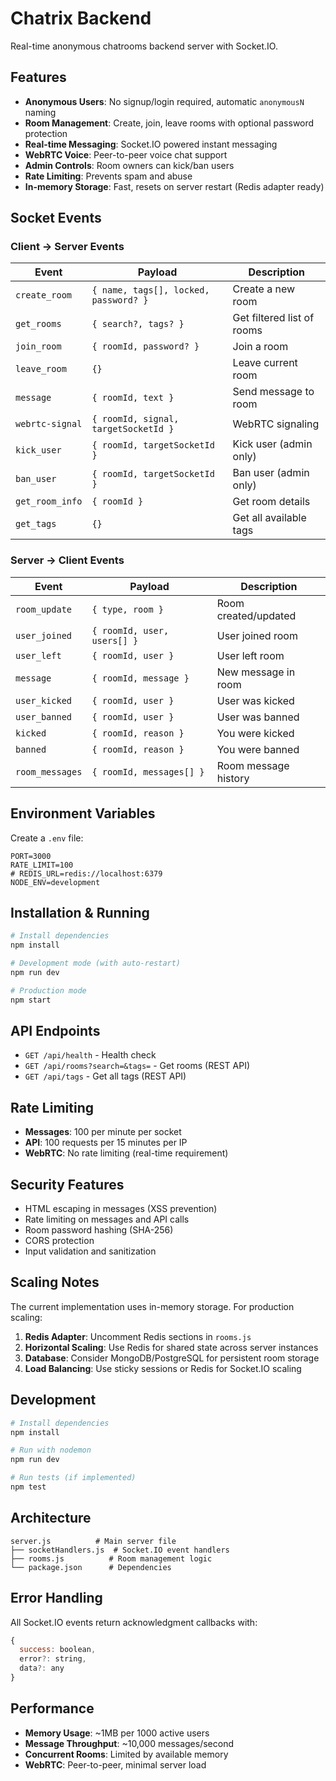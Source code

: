 # Chatrix Backend

Real-time anonymous chatrooms backend server with Socket.IO.

## Features

- **Anonymous Users**: No signup/login required, automatic `anonymousN` naming
- **Room Management**: Create, join, leave rooms with optional password protection
- **Real-time Messaging**: Socket.IO powered instant messaging
- **WebRTC Voice**: Peer-to-peer voice chat support
- **Admin Controls**: Room owners can kick/ban users
- **Rate Limiting**: Prevents spam and abuse
- **In-memory Storage**: Fast, resets on server restart (Redis adapter ready)

## Socket Events

### Client → Server Events

| Event | Payload | Description |
|-------|---------|-------------|
| `create_room` | `{ name, tags[], locked, password? }` | Create a new room |
| `get_rooms` | `{ search?, tags? }` | Get filtered list of rooms |
| `join_room` | `{ roomId, password? }` | Join a room |
| `leave_room` | `{}` | Leave current room |
| `message` | `{ roomId, text }` | Send message to room |
| `webrtc-signal` | `{ roomId, signal, targetSocketId }` | WebRTC signaling |
| `kick_user` | `{ roomId, targetSocketId }` | Kick user (admin only) |
| `ban_user` | `{ roomId, targetSocketId }` | Ban user (admin only) |
| `get_room_info` | `{ roomId }` | Get room details |
| `get_tags` | `{}` | Get all available tags |

### Server → Client Events

| Event | Payload | Description |
|-------|---------|-------------|
| `room_update` | `{ type, room }` | Room created/updated |
| `user_joined` | `{ roomId, user, users[] }` | User joined room |
| `user_left` | `{ roomId, user }` | User left room |
| `message` | `{ roomId, message }` | New message in room |
| `user_kicked` | `{ roomId, user }` | User was kicked |
| `user_banned` | `{ roomId, user }` | User was banned |
| `kicked` | `{ roomId, reason }` | You were kicked |
| `banned` | `{ roomId, reason }` | You were banned |
| `room_messages` | `{ roomId, messages[] }` | Room message history |

## Environment Variables

Create a `.env` file:

```env
PORT=3000
RATE_LIMIT=100
# REDIS_URL=redis://localhost:6379
NODE_ENV=development
```

## Installation & Running

```bash
# Install dependencies
npm install

# Development mode (with auto-restart)
npm run dev

# Production mode
npm start
```

## API Endpoints

- `GET /api/health` - Health check
- `GET /api/rooms?search=&tags=` - Get rooms (REST API)
- `GET /api/tags` - Get all tags (REST API)

## Rate Limiting

- **Messages**: 100 per minute per socket
- **API**: 100 requests per 15 minutes per IP
- **WebRTC**: No rate limiting (real-time requirement)

## Security Features

- HTML escaping in messages (XSS prevention)
- Rate limiting on messages and API calls
- Room password hashing (SHA-256)
- CORS protection
- Input validation and sanitization

## Scaling Notes

The current implementation uses in-memory storage. For production scaling:

1. **Redis Adapter**: Uncomment Redis sections in `rooms.js`
2. **Horizontal Scaling**: Use Redis for shared state across server instances
3. **Database**: Consider MongoDB/PostgreSQL for persistent room storage
4. **Load Balancing**: Use sticky sessions or Redis for Socket.IO scaling

## Development

```bash
# Install dependencies
npm install

# Run with nodemon
npm run dev

# Run tests (if implemented)
npm test
```

## Architecture

```
server.js          # Main server file
├── socketHandlers.js  # Socket.IO event handlers
├── rooms.js          # Room management logic
└── package.json      # Dependencies
```

## Error Handling

All Socket.IO events return acknowledgment callbacks with:
```javascript
{
  success: boolean,
  error?: string,
  data?: any
}
```

## Performance

- **Memory Usage**: ~1MB per 1000 active users
- **Message Throughput**: ~10,000 messages/second
- **Concurrent Rooms**: Limited by available memory
- **WebRTC**: Peer-to-peer, minimal server load
